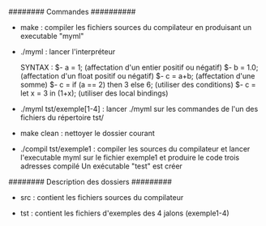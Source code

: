 ######## Commandes ##########

* make : compiler les fichiers sources du compilateur en produisant un executable "myml"

* ./myml : lancer l'interpréteur

  	 SYNTAX :
	 $- a = 1;  (affectation d'un entier positif ou négatif)
	 $- b = 1.0;  (affectation d'un float positif ou négatif)
	 $- c = a+b; (affectation d'une somme)
	 $- c = if (a == 2) then 3 else 6;  (utiliser des conditions)
	 $- c = let x = 3 in (1+x);  (utiliser des local bindings)
	 
* ./myml tst/exemple[1-4]  :  lancer ./myml sur les commandes de l'un des fichiers du répertoire tst/


* make clean : nettoyer le dossier courant


* ./compil tst/exemple1 : compiler les sources du compilateur et lancer l'executable myml sur le fichier exemple1 et produire le code trois adresses compilé
  	   		  Un exécutable "test" est créer



######## Description des dossiers #########

* src : contient les fichiers sources du compilateur

* tst : contient les fichiers d'exemples des 4 jalons (exemple1-4)

